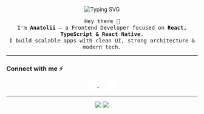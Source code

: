 <p align="center">
  <img src="https://readme-typing-svg.demolab.com?font=Fira+Code&weight=600&size=22&pause=1000&color=FFD700&center=true&vCenter=true&width=435&lines=Anatolii+Lehotin;Frontend+Developer;React+%7C+TypeScript+%7C+React+Native" alt="Typing SVG" />
</p>

<p align="center">
  <samp>
    Hey there 👋<br/>
    I'm <b>Anatolii</b> — a Frontend Developer focused on <b>React, TypeScript & React Native</b>.<br/>
    I build scalable apps with clean UI, strong architecture & modern tech.
  </samp>
</p>

---

### Connect with me ⚡

<p align="center">
  <a href="https://www.linkedin.com/in/anatolii-lehotin-487b31220/" target="_blank" style="margin-right: 20px;">
    <img alt="LinkedIn" width="26px" style="filter: brightness(0) invert(1); transition:0.3s; vertical-align:middle;" 
    onmouseover="this.style.filter='invert(85%) sepia(98%) saturate(340%) hue-rotate(8deg) brightness(103%) contrast(104%)'" 
    onmouseout="this.style.filter='brightness(0) invert(1)'" 
    src="https://raw.githubusercontent.com/edent/SuperTinyIcons/master/images/svg/linkedin.svg" />
  </a>

  <a href="mailto:afikusovich@gmail.com">
    <img alt="Email" width="26px" style="filter: brightness(0) invert(1); transition:0.3s; vertical-align:middle;" 
    onmouseover="this.style.filter='invert(85%) sepia(98%) saturate(340%) hue-rotate(8deg) brightness(103%) contrast(104%)'" 
    onmouseout="this.style.filter='brightness(0) invert(1)'" 
    src="https://raw.githubusercontent.com/edent/SuperTinyIcons/master/images/svg/gmail.svg" />
  </a>
</p>

---

<p align="center">
  <img src="https://github-readme-stats.vercel.app/api?username=tolik4813&show_icons=true&hide_title=true&theme=tokyonight&hide_border=true" height="130" />
  <img src="https://github-readme-stats.vercel.app/api/top-langs/?username=tolik4813&layout=compact&theme=tokyonight&hide_border=true" height="130" />
</p>
